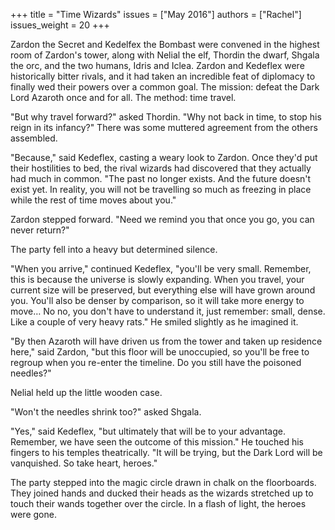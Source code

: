 +++
title = "Time Wizards"
issues = ["May 2016"]
authors = ["Rachel"]
issues_weight = 20
+++

Zardon the Secret and Kedelfex the Bombast were convened in the highest room of Zardon's tower, along with Nelial the elf, Thordin the dwarf, Shgala the orc, and the two humans, Idris and Iclea. Zardon and Kedeflex were historically bitter rivals, and it had taken an incredible feat of diplomacy to finally wed their powers over a common goal. The mission: defeat the Dark Lord Azaroth once and for all. The method: time travel.

"But why travel forward?" asked Thordin. "Why not back in time, to stop his reign in its infancy?" There was some muttered agreement from the others assembled.

"Because," said Kedeflex, casting a weary look to Zardon. Once they'd put their hostilities to bed, the rival wizards had discovered that they actually had much in common. "The past no longer exists. And the future doesn't exist yet. In reality, you will not be travelling so much as freezing in place while the rest of time moves about you."

Zardon stepped forward. "Need we remind you that once you go, you can never return?"

The party fell into a heavy but determined silence.

"When you arrive," continued Kedeflex, "you'll be very small. Remember, this is because the universe is slowly expanding. When you travel, your current size will be preserved, but everything else will have grown around you. You'll also be denser by comparison, so it will take more energy to move… No no, you don't have to understand it, just remember: small, dense. Like a couple of very heavy rats." He smiled slightly as he imagined it.

"By then Azaroth will have driven us from the tower and taken up residence here," said Zardon, "but this floor will be unoccupied, so you'll be free to regroup when you re-enter the timeline. Do you still have the poisoned needles?"

Nelial held up the little wooden case.

"Won't the needles shrink too?" asked Shgala.

"Yes," said Kedeflex, "but ultimately that will be to your advantage. Remember, we have seen the outcome of this mission." He touched his fingers to his temples theatrically. "It will be trying, but the Dark Lord will be vanquished. So take heart, heroes."

The party stepped into the magic circle drawn in chalk on the floorboards. They joined hands and ducked their heads as the wizards stretched up to touch their wands together over the circle. In a flash of light, the heroes were gone.
